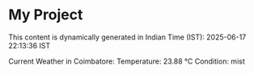 # My Project

This content is dynamically generated in Indian Time (IST): 2025-06-17 22:13:36 IST


Current Weather in Coimbatore:
Temperature: 23.88 °C
Condition: mist
